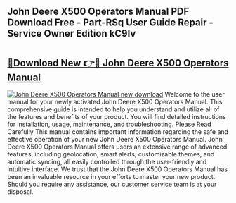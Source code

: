## John Deere X500 Operators Manual PDF Download Free - Part-RSq User Guide Repair - Service Owner Edition kC9Iv

# <h2><a href="http://bc92771.oget.top/?id=John+Deere+X500+Operators+Manual">🔗Download New 👉🔴 John Deere X500 Operators Manual</a></h2>

[![John Deere X500 Operators Manual new download](https://i.imgur.com/5g1atiW.png)](http://bc92771.oget.top/?id=John+Deere+X500+Operators+Manual)
Welcome to the user manual for your newly activated John Deere X500 Operators Manual. This comprehensive guide is intended to help you understand and utilize all of the features and benefits of your product. You will find detailed instructions for installation, usage, maintenance, and troubleshooting. Please Read Carefully This manual contains important information regarding the safe and effective operation of your new John Deere X500 Operators Manual. John Deere X500 Operators Manual offers users an extensive range of advanced features, including geolocation, smart alerts, customizable themes, and automatic syncing, all easily controlled through the user-friendly and intuitive interface. We trust that the John Deere X500 Operators Manual has been an invaluable resource in your efforts to master your new product. Should you require any assistance, our customer service team is at your disposal.

